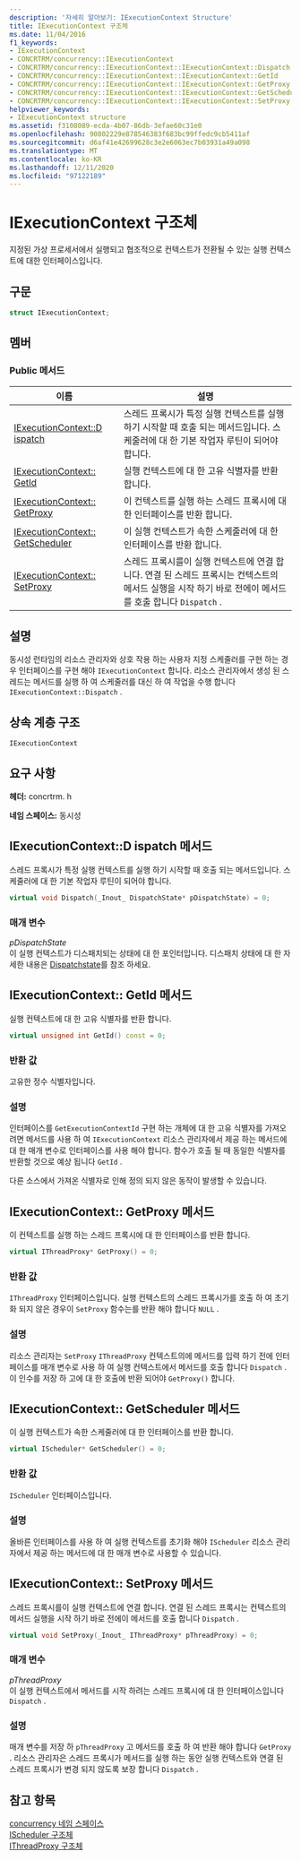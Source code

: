```yaml
---
description: '자세히 알아보기: IExecutionContext Structure'
title: IExecutionContext 구조체
ms.date: 11/04/2016
f1_keywords:
- IExecutionContext
- CONCRTRM/concurrency::IExecutionContext
- CONCRTRM/concurrency::IExecutionContext::IExecutionContext::Dispatch
- CONCRTRM/concurrency::IExecutionContext::IExecutionContext::GetId
- CONCRTRM/concurrency::IExecutionContext::IExecutionContext::GetProxy
- CONCRTRM/concurrency::IExecutionContext::IExecutionContext::GetScheduler
- CONCRTRM/concurrency::IExecutionContext::IExecutionContext::SetProxy
helpviewer_keywords:
- IExecutionContext structure
ms.assetid: f3108089-ecda-4b07-86db-3efae60c31e0
ms.openlocfilehash: 90802229e878546383f683bc99ffedc9cb5411af
ms.sourcegitcommit: d6af41e42699628c3e2e6063ec7b03931a49a098
ms.translationtype: MT
ms.contentlocale: ko-KR
ms.lasthandoff: 12/11/2020
ms.locfileid: "97122189"
---
```

# <a name="iexecutioncontext-structure"></a>IExecutionContext 구조체

지정된 가상 프로세서에서 실행되고 협조적으로 컨텍스트가 전환될 수 있는 실행 컨텍스트에 대한 인터페이스입니다.

## <a name="syntax"></a>구문

```cpp
struct IExecutionContext;
```

## <a name="members"></a>멤버

### <a name="public-methods"></a>Public 메서드

|이름|설명|
|----------|-----------------|
|[IExecutionContext::D ispatch](#dispatch)|스레드 프록시가 특정 실행 컨텍스트를 실행 하기 시작할 때 호출 되는 메서드입니다. 스케줄러에 대 한 기본 작업자 루틴이 되어야 합니다.|
|[IExecutionContext:: GetId](#getid)|실행 컨텍스트에 대 한 고유 식별자를 반환 합니다.|
|[IExecutionContext:: GetProxy](#getproxy)|이 컨텍스트를 실행 하는 스레드 프록시에 대 한 인터페이스를 반환 합니다.|
|[IExecutionContext:: GetScheduler](#getscheduler)|이 실행 컨텍스트가 속한 스케줄러에 대 한 인터페이스를 반환 합니다.|
|[IExecutionContext:: SetProxy](#setproxy)|스레드 프록시를이 실행 컨텍스트에 연결 합니다. 연결 된 스레드 프록시는 컨텍스트의 메서드 실행을 시작 하기 바로 전에이 메서드를 호출 합니다 `Dispatch` .|

## <a name="remarks"></a>설명

동시성 런타임의 리소스 관리자와 상호 작용 하는 사용자 지정 스케줄러를 구현 하는 경우 인터페이스를 구현 해야 `IExecutionContext` 합니다. 리소스 관리자에서 생성 된 스레드는 메서드를 실행 하 여 스케줄러를 대신 하 여 작업을 수행 합니다 `IExecutionContext::Dispatch` .

## <a name="inheritance-hierarchy"></a>상속 계층 구조

`IExecutionContext`

## <a name="requirements"></a>요구 사항

**헤더:** concrtrm. h

**네임 스페이스:** 동시성

## <a name="iexecutioncontextdispatch-method"></a><a name="dispatch"></a> IExecutionContext::D ispatch 메서드

스레드 프록시가 특정 실행 컨텍스트를 실행 하기 시작할 때 호출 되는 메서드입니다. 스케줄러에 대 한 기본 작업자 루틴이 되어야 합니다.

```cpp
virtual void Dispatch(_Inout_ DispatchState* pDispatchState) = 0;
```

### <a name="parameters"></a>매개 변수

*pDispatchState*<br/>
이 실행 컨텍스트가 디스패치되는 상태에 대 한 포인터입니다. 디스패치 상태에 대 한 자세한 내용은 [Dispatchstate](dispatchstate-structure.md)를 참조 하세요.

## <a name="iexecutioncontextgetid-method"></a><a name="getid"></a> IExecutionContext:: GetId 메서드

실행 컨텍스트에 대 한 고유 식별자를 반환 합니다.

```cpp
virtual unsigned int GetId() const = 0;
```

### <a name="return-value"></a>반환 값

고유한 정수 식별자입니다.

### <a name="remarks"></a>설명

인터페이스를 `GetExecutionContextId` 구현 하는 개체에 대 한 고유 식별자를 가져오려면 메서드를 사용 하 여 `IExecutionContext` 리소스 관리자에서 제공 하는 메서드에 대 한 매개 변수로 인터페이스를 사용 해야 합니다. 함수가 호출 될 때 동일한 식별자를 반환할 것으로 예상 됩니다 `GetId` .

다른 소스에서 가져온 식별자로 인해 정의 되지 않은 동작이 발생할 수 있습니다.

## <a name="iexecutioncontextgetproxy-method"></a><a name="getproxy"></a> IExecutionContext:: GetProxy 메서드

이 컨텍스트를 실행 하는 스레드 프록시에 대 한 인터페이스를 반환 합니다.

```cpp
virtual IThreadProxy* GetProxy() = 0;
```

### <a name="return-value"></a>반환 값

`IThreadProxy` 인터페이스입니다. 실행 컨텍스트의 스레드 프록시가를 호출 하 여 초기화 되지 않은 경우이 `SetProxy` 함수는를 반환 해야 합니다 `NULL` .

### <a name="remarks"></a>설명

리소스 관리자는 `SetProxy` `IThreadProxy` 컨텍스트의에 메서드를 입력 하기 전에 인터페이스를 매개 변수로 사용 하 여 실행 컨텍스트에서 메서드를 호출 합니다 `Dispatch` . 이 인수를 저장 하 고에 대 한 호출에 반환 되어야 `GetProxy()` 합니다.

## <a name="iexecutioncontextgetscheduler-method"></a><a name="getscheduler"></a> IExecutionContext:: GetScheduler 메서드

이 실행 컨텍스트가 속한 스케줄러에 대 한 인터페이스를 반환 합니다.

```cpp
virtual IScheduler* GetScheduler() = 0;
```

### <a name="return-value"></a>반환 값

`IScheduler` 인터페이스입니다.

### <a name="remarks"></a>설명

올바른 인터페이스를 사용 하 여 실행 컨텍스트를 초기화 해야 `IScheduler` 리소스 관리자에서 제공 하는 메서드에 대 한 매개 변수로 사용할 수 있습니다.

## <a name="iexecutioncontextsetproxy-method"></a><a name="setproxy"></a> IExecutionContext:: SetProxy 메서드

스레드 프록시를이 실행 컨텍스트에 연결 합니다. 연결 된 스레드 프록시는 컨텍스트의 메서드 실행을 시작 하기 바로 전에이 메서드를 호출 합니다 `Dispatch` .

```cpp
virtual void SetProxy(_Inout_ IThreadProxy* pThreadProxy) = 0;
```

### <a name="parameters"></a>매개 변수

*pThreadProxy*<br/>
이 실행 컨텍스트에서 메서드를 시작 하려는 스레드 프록시에 대 한 인터페이스입니다 `Dispatch` .

### <a name="remarks"></a>설명

매개 변수를 저장 하 `pThreadProxy` 고 메서드를 호출 하 여 반환 해야 합니다 `GetProxy` . 리소스 관리자은 스레드 프록시가 메서드를 실행 하는 동안 실행 컨텍스트와 연결 된 스레드 프록시가 변경 되지 않도록 보장 합니다 `Dispatch` .

## <a name="see-also"></a>참고 항목

[concurrency 네임 스페이스](concurrency-namespace.md)<br/>
[IScheduler 구조체](ischeduler-structure.md)<br/>
[IThreadProxy 구조체](ithreadproxy-structure.md)
